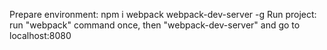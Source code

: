 Prepare environment: npm i webpack webpack-dev-server -g
Run project: run "webpack" command once, then "webpack-dev-server" and go to localhost:8080
